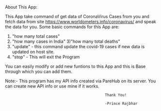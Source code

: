 About This App:

This App take command of get data of CoronaVirus Cases from you and fetch data from site https://www.worldometers.info/coronavirus/
and speak the data for you.
Some basic commands for this App are:
1) "how many total cases"
2) "how many cases in India"
3)"how many total deaths"
3) "update" - this command update the covid-19 cases if  new data is updated on host site.
4) "stop" - This will exit the Program

You can easily modify or add new funtions to this App and this is Base through which you can add them.

Note:- This program has my API info created via PareHub on its server. You can create new API info or use mine if it works.

                                                  Thank You!

												  -Prince Rajbhar
